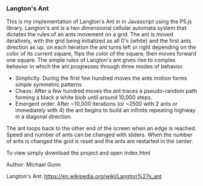 ### Langton's Ant

This is my implementation of Langton's Ant in in Javascript using the P5.js library. Langton's ant is a two dimensional cellular automata system that dictates the rules of an ants movement on a grid. The ant is moved iteratively, with the grid being initialized as all 0's (white) and the first ants direction as up. on each iteration the ant turns left or right depending on the color of its current square, flips the color of the square, then moves forward one square. The simple rules of Langton's ant gives rise to complex behavior in which the ant progresses through three modes of behavior. 
- Simplicity. During the first few hundred moves the ants motion forms simple symmetric patterns
- Chaos: After a few hundred moves the ant traces a pseudo-random path forming a black a white blob until around 10,000 steps.
- Emergent order. After ~10,000 iterations (or ~2500 with 2 ants or immediately with 4) the ant begins to build an infinite repeating highway in a diagonal direction.

The ant loops back to the other end of the screen when an edge is reached. Speed and number of ants can be changed with sliders. When the number of ants is changed the grid is reset and the ants are restarted in the center.

To view simply download the project and open index.html

Author: Michael Gunn

Langton's Ant: https://en.wikipedia.org/wiki/Langton%27s_ant
